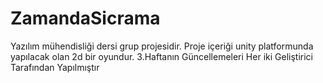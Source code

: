 # ZamandaSicrama
Yazılım mühendisliği dersi grup projesidir. Proje içeriği unity platformunda yapılacak olan 2d bir oyundur.
3.Haftanın Güncellemeleri Her iki Geliştirici Tarafından Yapılmıştır
